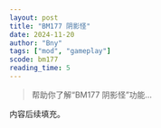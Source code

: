 ```yaml
---
layout: post
title: "BM177 阴影怪"
date: 2024-11-20
author: "Bny"
tags: ["mod", "gameplay"]
scode: bm177
reading_time: 5
---
```


> 帮助你了解“BM177 阴影怪”功能...

内容后续填充。
